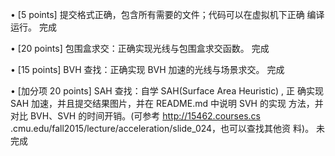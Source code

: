 • [5 points] 提交格式正确，包含所有需要的文件；代码可以在虚拟机下正确 编译运行。 完成

• [20 points] 包围盒求交：正确实现光线与包围盒求交函数。 完成

• [15 points] BVH 查找：正确实现 BVH 加速的光线与场景求交。 完成

• [加分项 20 points] SAH 查找：自学 SAH(Surface Area Heuristic) , 正 确实现 SAH 加速，并且提交结果图片，并在 README.md 中说明 SVH 的实现 方法，并对比 BVH、SVH 的时间开销。(可参考 http://15462.courses.cs .cmu.edu/fall2015/lecture/acceleration/slide_024，也可以查找其他资 料)。  未完成